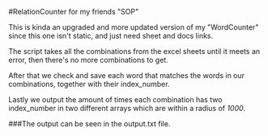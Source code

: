 #RelationCounter for my friends "SOP" 

This is kinda an upgraded and more updated version of my "WordCounter" since this one isn't static, and just need sheet and docs links.

The script takes all the combinations from the excel sheets until it meets an error, then there's no more combinations to get.

After that we check and save each word that matches the words in our combinations, together with their index_number.

Lastly we output the amount of times each combination has two index_number in two different arrays which are within a radius of _1000_.

###The output can be seen in the output.txt file.
